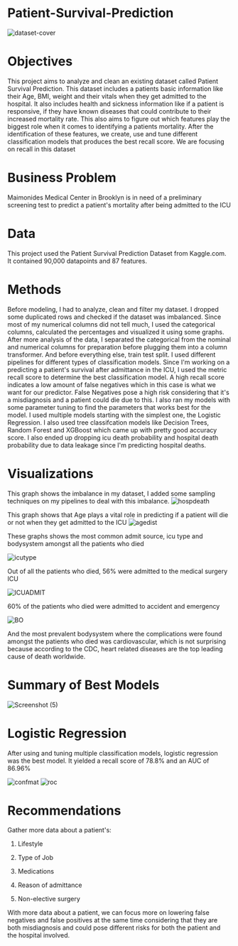 # Patient-Survival-Prediction

![dataset-cover](https://user-images.githubusercontent.com/108106393/210886304-f3fc9ee4-bbc1-4673-97d9-15a7856978e6.jpg)

# Objectives 
This project aims to analyze and clean an existing dataset called Patient Survival Prediction. This dataset includes a patients basic information like their Age, BMI, weight and their vitals when they get admitted to the hospital. It also includes health and sickness information like if a patient is responsive, if they have known diseases that could contribute to their increased mortality rate. This also aims to figure out which features play the biggest role when it comes to identifying a patients mortality. After the identification of these features, we create, use and tune different classification models that produces the best recall score. We are focusing on recall in this dataset 

# Business Problem
Maimonides Medical Center in Brooklyn is in need of a preliminary screening test to predict a patient's mortality after being admitted to the ICU

# Data 
This project used the Patient Survival Prediction Dataset from Kaggle.com. It contained 90,000 datapoints and 87 features.

# Methods 
Before modeling, I had to analyze, clean and filter my dataset. I dropped some duplicated rows and checked if the dataset was imbalanced. Since most of my numerical columns did not tell much, I used the categorical columns, calculated the percentages and visualized it using some graphs. After more analysis of the data, I separated the categorical from the nominal and numerical columns for preparation before plugging them into a column transformer. And before everything else, train test split. I used different pipelines for different types of classification models. Since I'm working on a predicting a patient's survival after admittance in the ICU, I used the metric recall score to determine the best classification model. A high recall score indicates a low amount of false negatives which in this case is what we want for our predictor. False Negatives pose a high risk considering that it's a misdiagnosis and a patient could die due to this. I also ran my models with some parameter tuning to find the parameters that works best for the model. I used multiple models starting with the simplest one, the Logistic Regression. I also used tree classifcation models like Decision Trees, Random Forest and XGBoost which came up with pretty good accuracy score. 
I also ended up dropping icu death probability and hospital death probability due to data leakage since I'm predicting hospital deaths. 

# Visualizations
This graph shows the imbalance in my dataset, I added some sampling techniques on my pipelines to deal with this imbalance.
![hospdeath](https://user-images.githubusercontent.com/108106393/211072368-0ba7f991-36e0-41a6-9817-1e7333aab036.png)

This graph shows that Age plays a vital role in predicting if a patient will die or not when they get admitted to the ICU 
![agedist](https://user-images.githubusercontent.com/108106393/211089478-ccd08ef6-4494-4d89-9a77-3373703fee8c.png)


These graphs shows the most common admit source, icu type and bodysystem amongst all the patients who died

![icutype](https://user-images.githubusercontent.com/108106393/211072635-cba82c24-818c-472d-bccd-9053fc3b6dae.png)

Out of all the patients who died, 56% were admitted to the medical surgery ICU

![ICUADMIT](https://user-images.githubusercontent.com/108106393/211072521-d73ce97f-9d65-4bdd-ba47-9804825c7338.png)

60% of the patients who died were admitted to accident and emergency

![BO](https://user-images.githubusercontent.com/108106393/211072650-56483179-eb4f-488e-83d4-da5533ef7006.png)

And the most prevalent bodysystem where the complications were found amongst the patients who died was cardiovascular, which is not surprising because according to the CDC, heart related diseases are the top leading cause of death worldwide.

# Summary of Best Models
![Screenshot (5)](https://user-images.githubusercontent.com/108106393/211073168-643a4ff3-b8b8-4a25-bdec-d00825d58a0a.png)

# Logistic Regression
After using and tuning multiple classification models, logistic regression was the best model. It yielded a recall score of 78.8% and an AUC of 86.96%

![confmat](https://user-images.githubusercontent.com/108106393/211087935-efbdcc48-e17a-4025-beee-d171e5b8ddb5.png)
![roc](https://user-images.githubusercontent.com/108106393/211087963-57435897-7f8f-48d5-a3b5-a097dd8fdf5e.png)

# Recommendations 
Gather more data about a patient's:

1. Lifestyle

2. Type of Job

3. Medications

4. Reason of admittance

5. Non-elective surgery

With more data about a patient, we can focus more on lowering false negatives and false positives at the same time considering that they are both misdiagnosis and could pose different risks for both the patient and the hospital involved.
